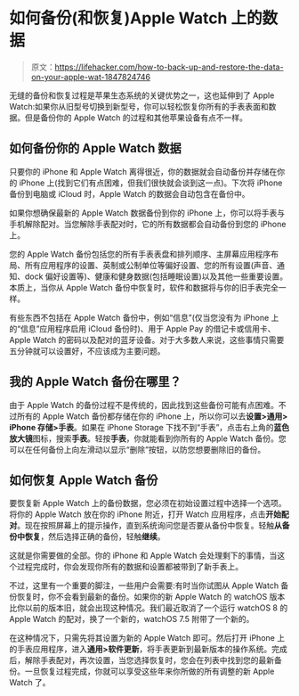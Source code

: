 # 如何备份(和恢复)Apple Watch 上的数据

> 原文：<https://lifehacker.com/how-to-back-up-and-restore-the-data-on-your-apple-wat-1847824746>

无缝的备份和恢复过程是苹果生态系统的关键优势之一，这也延伸到了 Apple Watch:如果你从旧型号切换到新型号，你可以轻松恢复你所有的手表表面和数据。但是备份你的 Apple Watch 的过程和其他苹果设备有点不一样。



## 如何备份你的 Apple Watch 数据

只要你的 iPhone 和 Apple Watch 离得很近，你的数据就会自动备份并存储在你的 iPhone 上(找到它们有点困难，但我们很快就会谈到这一点)。下次将 iPhone 备份到电脑或 iCloud 时，Apple Watch 的数据会自动包含在备份中。

如果你想确保最新的 Apple Watch 数据备份到你的 iPhone 上，你可以将手表与手机解除配对。当您解除手表配对时，它的所有数据都会自动备份到您的 iPhone 上。

您的 Apple Watch 备份包括您的所有手表表盘和排列顺序、主屏幕应用程序布局、所有应用程序的设置、英制或公制单位等偏好设置、您的所有设置(声音、通知、dock 偏好设置等)、健康和健身数据(包括睡眠设置)以及其他一些重要设置。本质上，当你从 Apple Watch 备份中恢复时，软件和数据将与你的旧手表完全一样。

有些东西不包括在 Apple Watch 备份中，例如“信息”(仅当您没有为 iPhone 上的“信息”应用程序启用 iCloud 备份时)、用于 Apple Pay 的借记卡或信用卡、Apple Watch 的密码以及配对的蓝牙设备。对于大多数人来说，这些事情只需要五分钟就可以设置好，不应该成为主要问题。

## 我的 Apple Watch 备份在哪里？

由于 Apple Watch 的备份过程不是传统的，因此找到这些备份可能有点困难。不过所有的 Apple Watch 备份都存储在你的 iPhone 上，所以你可以去**设置>通用> iPhone 存储>手表**。如果在 iPhone Storage 下找不到“手表”，点击右上角的**蓝色放大镜**图标，搜索**手表**。轻按**手表**，你就能看到你所有的 Apple Watch 备份。您可以在任何备份上向左滑动以显示“删除”按钮，以防您想要删除旧的备份。

## 如何恢复 Apple Watch 备份

要恢复新 Apple Watch 上的备份数据，您必须在初始设置过程中选择一个选项。将你的 Apple Watch 放在你的 iPhone 附近，打开 Watch 应用程序，点击**开始配对**。现在按照屏幕上的提示操作，直到系统询问您是否要从备份中恢复。轻触**从备份中恢复**，然后选择正确的备份，轻触**继续**。

这就是你需要做的全部。你的 iPhone 和 Apple Watch 会处理剩下的事情，当这个过程完成时，你会发现你所有的数据和设置都被带到了新手表上。

不过，这里有一个重要的脚注，一些用户会需要:有时当你试图从 Apple Watch 备份恢复时，你不会看到最新的备份。如果你的新 Apple Watch 的 watchOS 版本比你以前的版本旧，就会出现这种情况。我们最近取消了一个运行 watchOS 8 的 Apple Watch 的配对，换了一个新的，watchOS 7.5 附带了一个新的。

在这种情况下，只需先将其设置为新的 Apple Watch 即可。然后打开 iPhone 上的手表应用程序，进入**通用>软件更新**，将手表更新到最新版本的操作系统。完成后，解除手表配对，再次设置，当您选择恢复时，您会在列表中找到您的最新备份。一旦恢复过程完成，你就可以享受这些年来你所做的所有调整的新 Apple Watch 了。